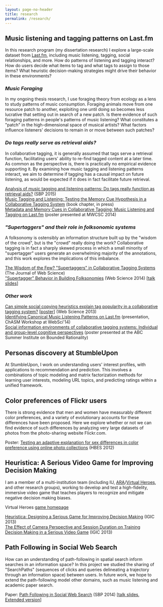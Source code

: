 ```yaml
---
layout: page-no-header
title: research
permalink: /research/
---
```


## Music listening and tagging patterns on Last.fm
<p>In this research program (my dissertation research) I explore a large-scale dataset from <a href="http://www.last.fm">Last.fm</a>, including music listening, tagging, social relationships, and more. How do patterns of listening and tagging interact? How do users decide what items to tag and what tags to assign to those items? What heuristic decision-making strategies might drive their behavior in these environments?</p>
<h3 ><i>Music Foraging</i></h3>
<div >
    <p>In my ongoing thesis research, I use foraging theory from ecology as a lens to study patterns of music consumption. Foraging animals move from one resource patch to another, exploiting one until doing so becomes less lucrative that setting out in search of a new patch. Is there evidence of such foraging patterns in people's patterns of music listening? What constitutes a "patch" in the high-dimensional space of musical artists? What factors influence listeners' decisions to remain in or move between such patches?</p>
</div>
<h3 ><i>Do tags really serve as retrieval aids?</i></h3>
<div >
    <p>In collaborative tagging, it is generally assumed that tags serve a retrieval function, facilitating users' ability to re-find tagged content at a later time. As common as the perspective is, there is practically no empirical evidence supporting it. By examining how music tagging and listening patterns interact, we aim to determine if tagging has a causal impact on future listening, as would be expected if it does in fact facilitate future retrieval.</p>
    <p><a href="https://dl.dropboxusercontent.com/u/625604//papers/Lorince.Joseph.Todd.SBP2015.pdf">Analysis of music tagging and listening patterns: Do tags really function as retrieval aids?</a> (SBP 2015) <br />
    <a href="https://dl.dropboxusercontent.com/u/625604//papers/CogSciBigData.pdf">Music Tagging and Listening: Testing the Memory Cue Hypothesis in a Collaborative Tagging System</a> (book chapter, in press) <br />
    <a href="https://dl.dropboxusercontent.com/u/625604/posters/MWCSC2014.pdf">Metadata and Memory Cues in Collaborative Tagging: Music Listening and Tagging on Last.fm</a> (poster presented at MWCSC 2014) <br /></p>
</div>

<h3 ><i>"Supertaggers" and their role in folksonomic systems</i></h3>
<div >
<p>A folksonomy is ostensibly an information structure built up by the "wisdom of the crowd", but is the "crowd" really doing the work? Collaborative tagging is in fact a sharply skewed process in which a small minority of "supertagger" users generate an overwhelming majority of the annotations, and this work explores the implications of this imbalance.</p>
<p><a href="https://dl.dropboxusercontent.com/u/625604//papers/lorince.zorowitz.murdock.todd.2014.JOWS_draft.pdf">The Wisdom of the Few? "Supertaggers" in Collaborative Tagging Systems</a> (The Journal of Web Science)<br/>
<a href="https://dl.dropboxusercontent.com/u/625604//papers/lorince.zorowitz.murdock.todd.2014.websci.pdf">"Supertagger" Behavior in Building Folksonomies</a> (Web Science 2014) [<a href="https://dl.dropboxusercontent.com/u/625604/talks/WebSci2014.pdf">talk slides</a>]</p>
</div>
<h3 ><i>Other work</i></h3>
<p>
<a href="https://dl.dropbox.com/u/625604//papers/lorince.todd.websci2013.pdf">Can simple social copying heuristics explain tag popularity in a collaborative tagging system?</a> [<a href="https://dl.dropboxusercontent.com/u/625604/posters/WebSciPoster.pdf">poster</a>] (Web Science 2013)<br />
<a href="https://dl.dropboxusercontent.com/u/625604/talks/Chasm2014.pdf">Identifying Canonical Music Listening Patterns on Last.fm</a> (presentation, ChASM Workshop at WebSci'14)<br />
<a href="https://dl.dropbox.com/u/625604/posters/ABCposter.Lorince.pdf">Social information environments of collaborative tagging systems: Individual and group-level cognitive perspectives</a> (poster presented at the ABC Summer Institute on Bounded Rationality)
</p>

<h2>Personas discovery at StumbleUpon</h2>
 <p>At StumbleUpon, I work on understanding users' interest profiles, with applications to recommendation and prediction. This involves a combinations of topic modeling and matrix factorization methods for learning user interests, modeling URL topics, and predicting ratings within a unified framework.</p>
<!--<h3 ">Try out the <a href="projects/tagging/tagExplorer.html">tag explorer</a>!</h3>-->

<h2>Color preferences of Flickr users</h2>
<p>There is strong evidence that men and women have measurably different color preferences, and a variety of evolutionary accounts for these differences have been proposed. Here we explore whether or not we can find evidence of such differences by analyzing very large datasets of photos from the photo-sharing website Flickr.com.</p>
<p>Poster: <a href="https://dl.dropbox.com/u/625604/posters/FlickrPoster.pdf">Testing an adaptive explanation for sex differences in color preference using online photo collections</a> (HBES 2012)</p>

<h2>Heuristica: A Serious Video Game for Improving Decision Making</h2>
<p>I am a member of a multi-institution team (including IU, <a href="http://www.ara.com/">ARA</a>/<a href="http://www.virtualheroes.com/">Virtual Heroes</a>, and other research groups), working to develop and test a high-fidelity, immersive video game that teaches players to recognize and mitigate negative decision making biases.</p>

<p>Virtual Heroes <a href="http://www.virtualheroes.com/projects/heuristica">game homepage</a></p>
<p>
<a href="https://dl.dropboxusercontent.com/u/625604//papers/Mullinix.et.al.2013.IGIC.pdf">Heuristica: Designing a Serious Game for Improving Decision Making</a> (IGIC 2013)<br />
<a href="https://dl.dropboxusercontent.com/u/625604//papers/Veinott.et.al.2013.IGIC.pdf">The Effect of Camera Perspective and Session Duration on Training Decision Making in a Serious Video Game</a> (IGIC 2013)</p>

<h2>Path Following in Social Web Search</h2>
<p>How can an understanding of path-following in spatial search inform searches in an information space? In this project we studied the sharing of "SearchPaths" (sequences of clicks and queries delineating a trajectory through an information space) between users. In future work, we hope to extend the path-following model other domains, such as music listening and academic paper search.</p>
<p>Paper: <a href="/papers/2014.Lorince.Donato.Todd.sbp.pdf">Path Following in Social Web Search</a> (SBP 2014) [<a href="/pres/sbp2014.pdf">talk slides</a>, <a href="/papers/2014.Lorince.Donato.Todd.sbp.extended.pdf">Extended version</a>]</p>
